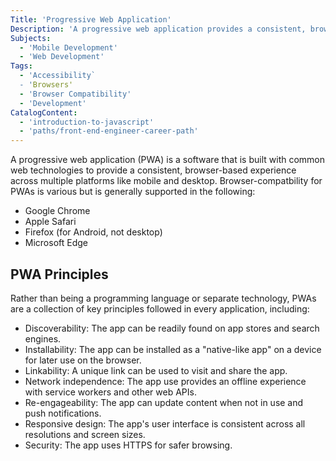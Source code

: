 ```yaml
---
Title: 'Progressive Web Application'
Description: 'A progressive web application provides a consistent, browser-based experience across multiple platforms like mobile and desktop.'
Subjects:
  - 'Mobile Development'
  - 'Web Development'
Tags:
  - 'Accessibility`
  - 'Browsers'
  - 'Browser Compatibility'
  - 'Development'
CatalogContent:
  - 'introduction-to-javascript'
  - 'paths/front-end-engineer-career-path'
---
```


<link rel="canonical" href="https://www.codecademy.com/resources/blog/what-is-a-progressive-web-application/" />

A progressive web application (PWA) is a software that is built with common web technologies to provide a consistent, browser-based experience across multiple platforms like mobile and desktop. Browser-compatbility for PWAs is various but is generally supported in the following:

- Google Chrome
- Apple Safari
- Firefox (for Android, not desktop)
- Microsoft Edge

## PWA Principles

Rather than being a programming language or separate technology, PWAs are a collection of key principles followed in every application, including:

- Discoverability: The app can be readily found on app stores and search engines.
- Installability: The app can be installed as a "native-like app" on a device for later use on the browser.
- Linkability: A unique link can be used to visit and share the app.
- Network independence: The app use provides an offline experience with service workers and other web APIs.
- Re-engageability: The app can update content when not in use and push notifications.
- Responsive design: The app's user interface is consistent across all resolutions and screen sizes.
- Security: The app uses HTTPS for safer browsing.
